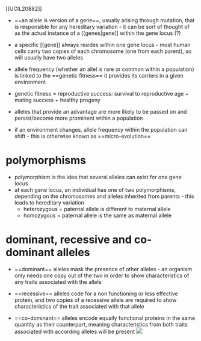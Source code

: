 [[UCIL20882]]

- ==an allele is version of a gene==, usually arising through mutation, that is responsible for any hereditary variation - it can be sort of thought of as the actual instance of a [[genes|gene]] within the gene locus (?)
- a specific [[gene]] always resides within one gene locus - most human cells carry two copies of each chromosome (one from each parent), so will usually have two alleles
- allele frequency (whether an allel is rare or common within a population) is linked to the ==genetic fitness== it provides its carriers in a given environment

- genetic fitness = reproductive success: survival to reproductive age + mating success + healthy progeny
- alleles that provide an advantage are more likely to be passed on and persist/become more prominent within a population
- if an environment changes, allele frequency within the population can shift - this is otherwise known as ==micro-evolution==

# polymorphisms

- polymorphism is the idea that several alleles can exist for one gene locus
- at each gene locus, an individual has one of two polymorphisms, depending on the chromosomes and alleles inherited from parents - this leads to hereditary variation
	- heterozygous = paternal allele is different to maternal allele
	- homozygous = paternal allele is the same as maternal allele

# dominant, recessive and co-dominant alleles

- ==dominant== alleles mask the presence of other alleles - an organism only needs one copy out of the two in order to show characteristics of any traits associated with the allele

- ==recessive== alleles code for a non functioning or less effective protein, and two copies of a recessive allele are required to show characteristics of the trait associated with that allele

- ==co-dominant== alleles encode equally functional proteins in the same quantity as their counterpart, meaning characteristics from both traits associated with according alleles will be present
![](https://i.imgur.com/yodN4QC.png)
